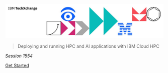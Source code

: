 <img src="../header.jpg">

> Deploying and running HPC and AI applications with IBM Cloud HPC

_Session 1554_

[Get Started](#main)
